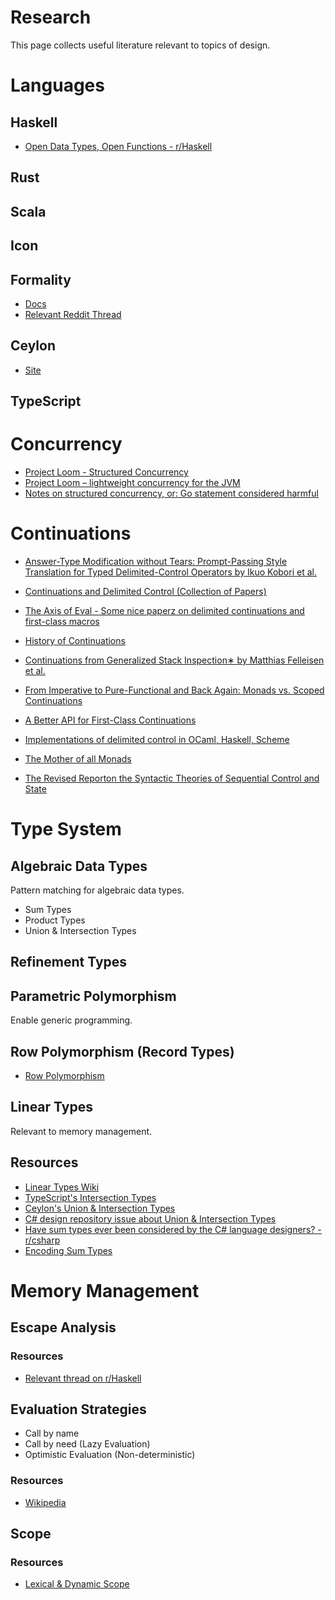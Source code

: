 # Research

This page collects useful literature relevant to topics of design.

# Languages

## Haskell
- [Open Data Types, Open Functions - r/Haskell](https://www.reddit.com/r/haskell/comments/d3qdql/whatever_happened_to_open_data_types_and_open/)

## Rust

## Scala

## Icon

## Formality
- [Docs](http://docs.formality-lang.org/)
- [Relevant Reddit Thread](https://www.reddit.com/r/haskell/comments/d2gcyw/just_letting_you_know_that_formality_has_evolved/)

## Ceylon
- [Site](https://ceylon-lang.org/)

## TypeScript

# Concurrency

- [Project Loom - Structured Concurrency](https://wiki.openjdk.java.net/display/loom/Structured+Concurrency)
- [Project Loom – lightweight concurrency for the JVM](https://trio.discourse.group/t/project-loom-lightweight-concurrency-for-the-jvm/97)
- [Notes on structured concurrency, or: Go statement considered harmful](https://vorpus.org/blog/notes-on-structured-concurrency-or-go-statement-considered-harmful/)

# Continuations

- [Answer-Type Modification without Tears: Prompt-Passing Style Translation for Typed Delimited-Control Operators by Ikuo Kobori et al.](https://arxiv.org/pdf/1606.06379.pdf)

- [Continuations and Delimited Control (Collection of Papers)](http://okmij.org/ftp/continuations/)

- [The Axis of Eval - Some nice paperz on delimited continuations and first-class macros](https://axisofeval.blogspot.com/2011/07/some-nice-paperz.html)

- [History of Continuations](http://www.cs.ru.nl/~freek/courses/tt-2011/papers/cps/histcont.pdf)
- [Continuations from Generalized Stack Inspection∗ by Matthias Felleisen et al.](https://www2.ccs.neu.edu/racket/pubs/icfp05-pcmkf.pdf)
- [From Imperative to Pure-Functional and Back Again: Monads vs. Scoped Continuations](http://blog.paralleluniverse.co/2015/08/07/scoped-continuations/)
- [A Better API for First-Class Continuations](http://3e8.org/pub/pdf-t1/feeley.pdf)
- [Implementations of delimited control in OCaml, Haskell, Scheme](http://okmij.org/ftp/continuations/implementations.html)
- [The Mother of all Monads](http://blog.sigfpe.com/2008/12/mother-of-all-monads.html)
- [The Revised Reporton the Syntactic Theories of Sequential Control and State](https://www2.ccs.neu.edu/racket/pubs/tcs92-fh.pdf)

# Type System

## Algebraic Data Types
Pattern matching for algebraic data types.

- Sum Types
- Product Types
- Union & Intersection Types

## Refinement Types

## Parametric Polymorphism
Enable generic programming.

## Row Polymorphism (Record Types)
- [Row Polymorphism](https://www.cl.cam.ac.uk/teaching/1415/L28/rows.pdf)

## Linear Types
Relevant to memory management.

## Resources
- [Linear Types Wiki](https://en.wikipedia.org/wiki/Substructural_type_system#Linear_type_systems)
- [TypeScript's Intersection Types](https://www.typescriptlang.org/docs/handbook/advanced-types.html#intersection-types)
- [Ceylon's Union & Intersection Types](https://ceylon-lang.org/documentation/1.3/tour/types/)
- [C# design repository issue about Union & Intersection Types](https://github.com/dotnet/csharplang/issues/399)
- [Have sum types ever been considered by the C# language designers? - r/csharp](https://www.reddit.com/r/csharp/comments/7b8mvn/have_sum_types_ever_been_considered_by_the_c/)
- [Encoding Sum Types](https://yairchu.github.io/posts/sum-type-encodings.html)


# Memory Management

## Escape Analysis

### Resources
- [Relevant thread on r/Haskell](https://www.reddit.com/r/haskell/comments/d5d13i/is_it_possible_to_design_a_functional_language/)

## Evaluation Strategies

- Call by name
- Call by need (Lazy Evaluation)
- Optimistic Evaluation (Non-deterministic)

### Resources
- [Wikipedia](https://en.wikipedia.org/wiki/Evaluation_strategy)

## Scope

### Resources

- [Lexical & Dynamic Scope ](https://prl.ccs.neu.edu/blog/2019/09/05/lexical-and-dynamic-scope/)